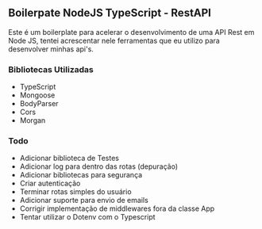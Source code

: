 ## Boilerpate NodeJS TypeScript - RestAPI

Este é um boilerplate para acelerar o desenvolvimento de uma API Rest em Node JS, tentei acrescentar nele ferramentas que eu utilizo para desenvolver minhas api's.

### Bibliotecas Utilizadas
- TypeScript
- Mongoose
- BodyParser
- Cors
- Morgan


### Todo
- Adicionar biblioteca de Testes
- Adicionar log para dentro das rotas (depuração)
- Adicionar bibliotecas para segurança
- Criar autenticação
- Terminar rotas simples do usuário
- Adicionar suporte para envio de emails
- Corrigir implementação de middlewares fora da classe App
- Tentar utilizar o Dotenv com o Typescript
